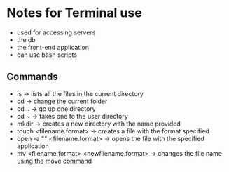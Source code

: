 # Notes for Terminal use

- used for accessing servers
- the db
- the front-end application
- can use bash scripts

## Commands

- ls -> lists all the files in the current directory
- cd -> change the current folder
- cd .. -> go up one directory
- cd ~ -> takes one to the user directory
- mkdir <dirname> -> creates a new directory with the name provided
- touch <filename.format> -> creates a file with the format specified
- open -a "<Application Name>" <filename.format> -> opens the file with the specified application
- mv <filename.format> <newfilename.format> -> changes the file name using the move command
